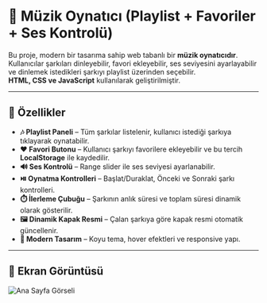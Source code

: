 # 🎵 Müzik Oynatıcı (Playlist + Favoriler + Ses Kontrolü)

Bu proje, modern bir tasarıma sahip web tabanlı bir **müzik oynatıcıdır**.  
Kullanıcılar şarkıları dinleyebilir, favori ekleyebilir, ses seviyesini ayarlayabilir ve dinlemek istedikleri şarkıyı playlist üzerinden seçebilir.  
**HTML, CSS ve JavaScript** kullanılarak geliştirilmiştir.

---

## 🚀 Özellikler

- **🎶 Playlist Paneli** – Tüm şarkılar listelenir, kullanıcı istediği şarkıya tıklayarak oynatabilir.
- **❤️ Favori Butonu** – Kullanıcı şarkıyı favorilere ekleyebilir ve bu tercih **LocalStorage** ile kaydedilir.
- **🔊 Ses Kontrolü** – Range slider ile ses seviyesi ayarlanabilir.
- **⏯️ Oynatma Kontrolleri** – Başlat/Duraklat, Önceki ve Sonraki şarkı kontrolleri.
- **⏱️ İlerleme Çubuğu** – Şarkının anlık süresi ve toplam süresi dinamik olarak gösterilir.
- **🖼️ Dinamik Kapak Resmi** – Çalan şarkıya göre kapak resmi otomatik güncellenir.
- **🎨 Modern Tasarım** – Koyu tema, hover efektleri ve responsive yapı.

---

## 📸 Ekran Görüntüsü

![Ana Sayfa Görseli](img/MainPage.jpg)
